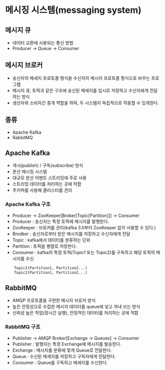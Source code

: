 # 메시징 시스템(messaging system)

## 메시지 큐
- 데이터 교환에 사용되는 통신 방법
- Producer -> Queue -> Consumer 

## 메시지 브로커
- 송신자의 메세지 프로토콜 형식을 수신자의 메시지 프로토콜 형식으로 바꾸는 프로그램
- 메시지 큐, 토픽과 같은 구조에 송신된 메세지를 임시로 저장하고 수신자에게 전달하는 방식
- 생산자와 소비자간 중개 역할을 하여, 두 시스템이 독립적으로 작동할 수 있게한다.

## 종류
- Apache Kafka
- RabbitMQ

## Apache Kafka
- 게시(publish) / 구독(subscribe) 방식
- 분산 메시징 시스템
- 대규모 분산 이벤트 스트리밍에 주로 사용
- 스트리밍 데이터를 처리하는 곳에 적합
- 주키퍼를 사용해 클러스터를 관리

### Apache Kafka 구조
- Producer -> ZooKeeper[Broker[Topic[Partition]]] -> Consumer
- Producer : 송신자는 특정 토픽에 메시지를 발행한다.
- ZooKeeper : 브로커를 관리(kafka 3.0부터 ZooKeeper 없이 사용할 수 있다.)
- Brodker : 송신자로부터 받은 메시지를 저장하고 수신자에게 전달
- Topic : kafka에서 데이터를 분류하는 단위
- Partition : 토픽을 병렬로 저장한다.
- Consumer : kafka의 특정 토픽(Topic1 또는 Topic2)를 구독하고 해당 토픽의 메시지를 수신
```html
    Topic1(Partition1, Partition2...)
    Topic2(Partition1, Partition2...)
```

## RabbitMQ
- AMQP 프로토콜을 구현한 메시지 브로커 방식
- 높은 안정성으로 수집한 메시지 데이터를 queue에 넣고 꺼내 쓰는 방식
- 신뢰성 높은 작업(장시간 실행), 안정적인 데이터를 처리하는 곳에 적합

### RabbitMQ 구조
- Publisher -> AMQP Broker[Exchange -> Queues] -> Consumer
- Publisher : 발행자는 특정 Exchange에 메시지를 발송한다.
- Exchange : 메시지를 분류에 맞게 Queue로 전달한다.
- Queue : 수신된 메세지를 저장하고 구독자에게 전달한다.
- Consumer : Queue를 구독하고 메세지를 수신한다. 